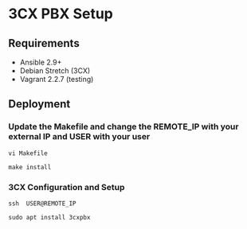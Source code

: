 # 3CX PBX Setup

## Requirements
- Ansible 2.9+
- Debian Stretch (3CX)
- Vagrant 2.2.7 (testing)

## Deployment ##

### Update the Makefile and change the REMOTE_IP with your external IP and USER with your user

```
vi Makefile

make install
```

### 3CX Configuration and Setup

```
ssh  USER@REMOTE_IP

sudo apt install 3cxpbx
```
